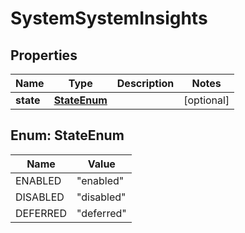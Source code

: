 # SystemSystemInsights

## Properties
Name | Type | Description | Notes
------------ | ------------- | ------------- | -------------
**state** | [**StateEnum**](#StateEnum) |  |  [optional]

<a name="StateEnum"></a>
## Enum: StateEnum
Name | Value
---- | -----
ENABLED | &quot;enabled&quot;
DISABLED | &quot;disabled&quot;
DEFERRED | &quot;deferred&quot;
